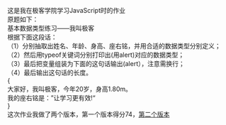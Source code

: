 这是我在极客学院学习JavaScript时的作业  
原题如下：  
基本数据类型练习——我叫极客  
根据下面这段话：  
（1）分别抽取出姓名、年龄、身高、座右铭，并用合适的数据类型分别定义；  
（2）然后用typeof关键词分别打印出(用alert)对应的数据类型；  
（3）最后把变量组装为下面的这句话输出(alert），注意需换行；  
（4）最后输出这句话的长度。  
{  
大家好，我叫极客，今年20岁，身高1.80m。  
我的座右铭是：”让学习更有效!“  
}  
这次作业我做了两个版本，第一个版本得分74，[第二个版本](homework-v2.md)